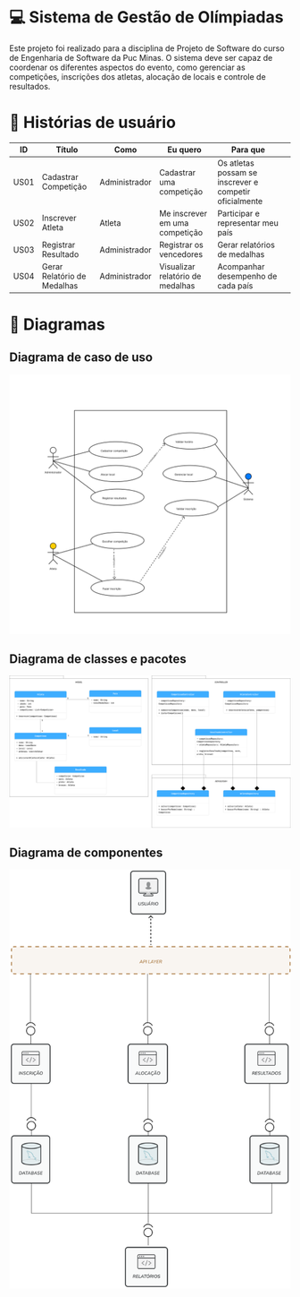 
# 💻 Sistema de Gestão de Olímpiadas

Este projeto foi realizado para a disciplina de Projeto de Software do curso de Engenharia de Software da Puc Minas. O sistema  deve ser capaz de coordenar os diferentes aspectos do evento, como gerenciar as competições, inscrições dos atletas, alocação de locais e controle de resultados.

# 📝 Histórias de usuário
| **ID** | **Título**                  | **Como**  | **Eu quero**  | **Para que** ||
|--------|------------------------------|--------------------|---------------------|------------------------|---------------------------|
| US01      | Cadastrar Competição         | Administrador     | Cadastrar uma competição | Os atletas possam se inscrever e competir oficialmente 
| US02      | Inscrever Atleta             | Atleta           | Me inscrever em uma competição | Participar e representar meu país | 
| US03    | Registrar Resultado          | Administrador     | Registrar os vencedores | Gerar relatórios de medalhas | 
| US04      | Gerar Relatório de Medalhas  | Administrador     | Visualizar relatório de medalhas | Acompanhar desempenho de cada país  |

# 📌 Diagramas
## Diagrama de caso de uso
<img  src="https://github.com/giuvanna/Trabalho-01-PJ/blob/main/UseCaseDiagram.png"/>

## Diagrama de classes e pacotes
<img  src="https://github.com/giuvanna/Trabalho-01-PJ/blob/main/ClassDiagram.png"/>

## Diagrama de componentes
<img  src="https://github.com/giuvanna/Trabalho-01-PJ/blob/main/ComponentsDiagram.png"/>
